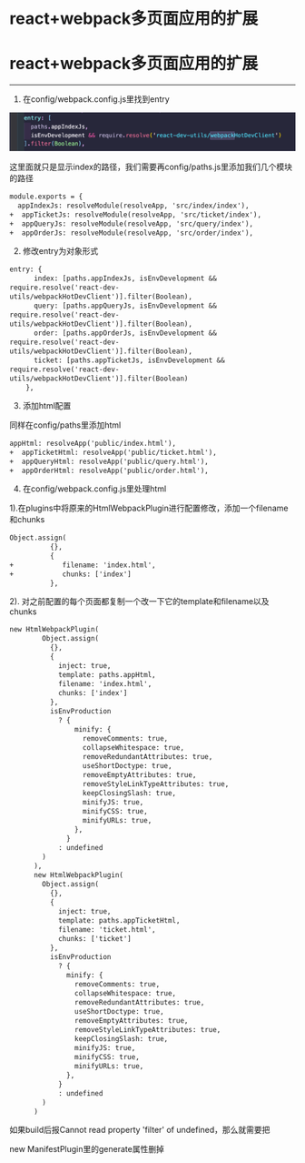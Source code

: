 # react+webpack多页面应用的扩展

# react+webpack多页面应用的扩展

---


1. 在config/webpack.config.js里找到entry

![1597647740954-888172e2-123b-4246-82b2-241b05f30b81.png](assets/1597647740954-888172e2-123b-4246-82b2-241b05f30b81-20220609215326-7i0t09f.png)

这里面就只是显示index的路径，我们需要再config/paths.js里添加我们几个模块的路径

```other
module.exports = {
  appIndexJs: resolveModule(resolveApp, 'src/index/index'),
+  appTicketJs: resolveModule(resolveApp, 'src/ticket/index'),
+  appQueryJs: resolveModule(resolveApp, 'src/query/index'),
+  appOrderJs: resolveModule(resolveApp, 'src/order/index'),
```

2. 修改entry为对象形式

```other
entry: {
      index: [paths.appIndexJs, isEnvDevelopment && require.resolve('react-dev-utils/webpackHotDevClient')].filter(Boolean),
      query: [paths.appQueryJs, isEnvDevelopment && require.resolve('react-dev-utils/webpackHotDevClient')].filter(Boolean),
      order: [paths.appOrderJs, isEnvDevelopment && require.resolve('react-dev-utils/webpackHotDevClient')].filter(Boolean),
      ticket: [paths.appTicketJs, isEnvDevelopment && require.resolve('react-dev-utils/webpackHotDevClient')].filter(Boolean)
    },
```

3. 添加html配置

同样在config/paths里添加html

```other
appHtml: resolveApp('public/index.html'),
+  appTicketHtml: resolveApp('public/ticket.html'),
+  appQueryHtml: resolveApp('public/query.html'),
+  appOrderHtml: resolveApp('public/order.html'),
```

4. 在config/webpack.config.js里处理html

1).在plugins中将原来的HtmlWebpackPlugin进行配置修改，添加一个filename和chunks

```other
Object.assign(
          {},
          {
+            filename: 'index.html',
+            chunks: ['index']
          },
```

2). 对之前配置的每个页面都复制一个改一下它的template和filename以及chunks

```other
new HtmlWebpackPlugin(
        Object.assign(
          {},
          {
            inject: true,
            template: paths.appHtml,
            filename: 'index.html',
            chunks: ['index']
          },
          isEnvProduction
            ? {
                minify: {
                  removeComments: true,
                  collapseWhitespace: true,
                  removeRedundantAttributes: true,
                  useShortDoctype: true,
                  removeEmptyAttributes: true,
                  removeStyleLinkTypeAttributes: true,
                  keepClosingSlash: true,
                  minifyJS: true,
                  minifyCSS: true,
                  minifyURLs: true,
                },
              }
            : undefined
        )
      ),
      new HtmlWebpackPlugin(
        Object.assign(
          {},
          {
            inject: true,
            template: paths.appTicketHtml,
            filename: 'ticket.html',
            chunks: ['ticket']
          },
          isEnvProduction
            ? {
              minify: {
                removeComments: true,
                collapseWhitespace: true,
                removeRedundantAttributes: true,
                useShortDoctype: true,
                removeEmptyAttributes: true,
                removeStyleLinkTypeAttributes: true,
                keepClosingSlash: true,
                minifyJS: true,
                minifyCSS: true,
                minifyURLs: true,
              },
            }
            : undefined
        )
      )
```

如果build后报Cannot read property 'filter' of undefined，那么就需要把

new ManifestPlugin里的generate属性删掉

